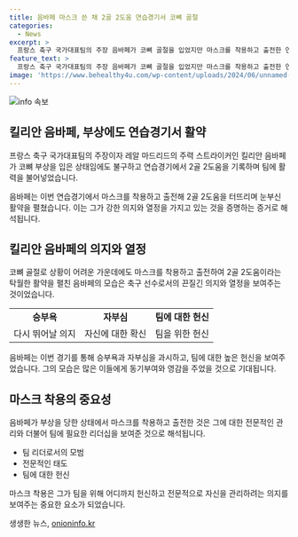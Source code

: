 ```yaml
---
title: 음바페 마스크 쓴 채 2골 2도움 연습경기서 코뼈 골절
categories:
  - News
excerpt: >
  프랑스 축구 국가대표팀의 주장 음바페가 코뼈 골절을 입었지만 마스크를 착용하고 출전한 연습경기에서 2골 2도움을 기록했다. 부상으로 네덜란드전을 결장한 음바페는 마스크를 착용하고 훈련경기에 나섰으며, 이에 대한 관심이 뜨겁다. 음바페는 마스크를 쓰고 폴란드전에 출전할 수 있을지 기대와 이목이 모여있다. 현재 프랑스는 유로 2020 그룹 D에서 2위를 유지 중이다.
feature_text: >
  프랑스 축구 국가대표팀의 주장 음바페가 코뼈 골절을 입었지만 마스크를 착용하고 출전한 연습경기에서 2골 2도움을 기록했다. 부상으로 네덜란드전을 결장한 음바페는 마스크를 착용하고 훈련경기에 나섰으며, 이에 대한 관심이 뜨겁다. 음바페는 마스크를 쓰고 폴란드전에 출전할 수 있을지 기대와 이목이 모여있다. 현재 프랑스는 유로 2020 그룹 D에서 2위를 유지 중이다.
image: 'https://www.behealthy4u.com/wp-content/uploads/2024/06/unnamed-file.png'
---
```


<p><img src="https://www.behealthy4u.com/wp-content/uploads/2024/06/unnamed-file.png" alt="info 속보" /></p>

<h2 data-ke-size="size26">킬리안 음바페, 부상에도 연습경기서 활약</h2>

<p data-ke-size="size16">프랑스 축구 국가대표팀의 주장이자 레알 마드리드의 주력 스트라이커인 킬리안 음바페가 코뼈 부상을 입은 상태임에도 불구하고 연습경기에서 2골 2도움을 기록하며 팀에 활력을 불어넣었습니다.</p>

<p data-ke-size="size16">음바페는 이번 연습경기에서 마스크를 착용하고 출전해 2골 2도움을 터뜨리며 눈부신 활약을 펼쳤습니다. 이는 그가 강한 의지와 열정을 가지고 있는 것을 증명하는 증거로 해석됩니다.</p>

<h2 data-ke-size="size26">킬리안 음바페의 의지와 열정</h2>

<p data-ke-size="size16">코뼈 골절로 상황이 어려운 가운데에도 마스크를 착용하고 출전하여 2골 2도움이라는 탁월한 활약을 펼친 음바페의 모습은 축구 선수로서의 끈질긴 의지와 열정을 보여주는 것이었습니다.</p>

<table>
  <tr>
    <td style="text-align: center; height: 17px;"><b>승부욕</b></td>
    <td style="text-align: center; height: 17px;"><b>자부심</b></td>
    <td style="text-align: center; height: 17px;"><b>팀에 대한 헌신</b></td>
  </tr>
  <tr>
    <td style="text-align: center; height: 17px;">다시 뛰어날 의지</td>
    <td style="text-align: center; height: 17px;">자신에 대한 확신</td>
    <td style="text-align: center; height: 17px;">팀을 위한 헌신</td>
  </tr>
</table>

<p data-ke-size="size16">음바페는 이번 경기를 통해 승부욕과 자부심을 과시하고, 팀에 대한 높은 헌신을 보여주었습니다. 그의 모습은 많은 이들에게 동기부여와 영감을 주었을 것으로 기대됩니다.</p>

<h2 data-ke-size="size26">마스크 착용의 중요성</h2>

<p data-ke-size="size16">음바페가 부상을 당한 상태에서 마스크를 착용하고 출전한 것은 그에 대한 전문적인 관리와 더불어 팀에 필요한 리더십을 보여준 것으로 해석됩니다.</p>

<ul>
  <li>팀 리더로서의 모범</li>
  <li>전문적인 태도</li>
  <li>팀에 대한 헌신</li>
</ul>

<p data-ke-size="size16">마스크 착용은 그가 팀을 위해 어디까지 헌신하고 전문적으로 자신을 관리하려는 의지를 보여주는 중요한 요소가 되었습니다.</p>
생생한 뉴스, <a href="https://onioninfo.kr" rel="dofollow">onioninfo.kr</a>


